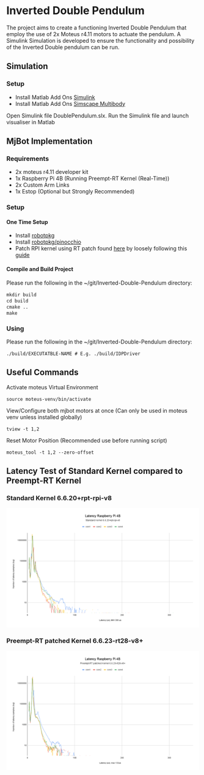 # Inverted Double Pendulum
The project aims to create a functioning Inverted Double Pendulum that employ the use of 2x Moteus r4.11 motors to actuate the pendulum.
A Simulink Simulation is developed to ensure the functionality and possibility of the Inverted Double pendulum can be run. 


## Simulation
### Setup

- Install Matlab Add Ons [Simulink](https://au.mathworks.com/help/install/install-products.html)
- Install Matlab Add Ons [Simscape Multibody](https://au.mathworks.com/campaigns/offerings/download_smlink.html)

Open Simulink file DoublePendulum.slx.
Run the Simulink file and launch visualiser in Matlab

## MjBot Implementation
### Requirements
- 2x moteus r4.11 developer kit
- 1x Raspberry Pi 4B (Running Preempt-RT Kernel (Real-Time))
- 2x Custom Arm Links
- 1x Estop (Optional but Strongly Recommended)

### Setup
#### One Time Setup
- Install [robotpkg](http://robotpkg.openrobots.org/install.html)
- Install [robotpkg/pinocchio](https://stack-of-tasks.github.io/pinocchio/download.html)
- Patch RPI kernel using RT patch found [here](https://mirrors.edge.kernel.org/pub/linux/kernel/projects/rt/6.6/patch-6.6.23-rt28.patch.gz) by loosely following this [guide](https://www.instructables.com/64bit-RT-Kernel-Compilation-for-Raspberry-Pi-4B-/)

#### Compile and Build Project
Please run the following in the ~/git/Inverted-Double-Pendulum directory:
```
mkdir build
cd build
cmake ..
make
```

### Using
Please run the following in the ~/git/Inverted-Double-Pendulum directory:
```
./build/EXECUTATBLE-NAME # E.g. ./build/IDPDriver
```

## Useful Commands
Activate moteus Virtual Environment
``` 
source moteus-venv/bin/activate
```

View/Configure both mjbot motors at once (Can only be used in moteus venv unless installed globally)
```
tview -t 1,2
```

Reset Motor Position (Recommended use before running script)
```
moteus_tool -t 1,2 --zero-offset
```

## Latency Test of Standard Kernel compared to Preempt-RT Kernel
### Standard Kernel 6.6.20+rpt-rpi-v8
![alt text](https://github.com/Orochi13479/Inverted-Double-Pendulum/blob/main/Misc/Standard%20Latency.png?raw=true)

### Preempt-RT patched Kernel 6.6.23-rt28-v8+
![alt text](https://github.com/Orochi13479/Inverted-Double-Pendulum/blob/main/Misc/RT%20Latency.png?raw=true)
